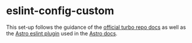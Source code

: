# eslint-config-custom

This set-up follows the guidance of the [official turbo repo docs](https://turbo.build/repo/docs/handbook/linting/eslint) as well as the [Astro eslint plugin](https://github.com/ota-meshi/eslint-plugin-astro) used in the [Astro docs](https://github.com/withastro/docs/blob/main/.eslintrc.js).
